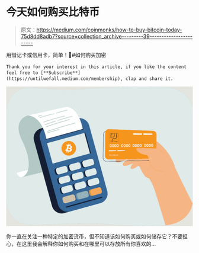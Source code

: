 # 今天如何购买比特币

> 原文：<https://medium.com/coinmonks/how-to-buy-bitcoin-today-75d8dd8adb7?source=collection_archive---------39----------------------->

用借记卡或信用卡，简单！🤯#如何购买加密

```
Thank you for your interest in this article, if you like the content feel free to [**Subscribe**](https://untilwefall.medium.com/membership), clap and share it.
```

![](img/0febff9739efee85a336b742c17c2656.png)

你一直在关注一种特定的加密货币，但不知道该如何购买或如何储存它？不要担心，在这里我会解释你如何购买和在哪里可以存放所有你喜欢的…